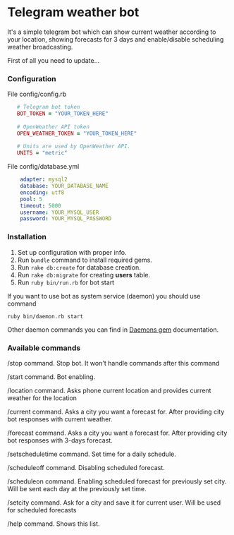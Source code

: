 # Telegram weather bot
It's a simple telegram bot which can show current weather according to your location,
 showing forecasts for 3 days and enable/disable scheduling weather broadcasting.
 
 
First of all you need to update...
### Configuration

File config/config.rb
```ruby 
   # Telegram bot token
   BOT_TOKEN = "YOUR_TOKEN_HERE"
 
   # OpenWeather API token
   OPEN_WEATHER_TOKEN = "YOUR_TOKEN_HERE"
 
   # Units are used by OpenWeather API.
   UNITS = "metric"   
```

File config/database.yml
```yml
    adapter: mysql2
    database: YOUR_DATABASE_NAME
    encoding: utf8
    pool: 5
    timeout: 5000
    username: YOUR_MYSQL_USER
    password: YOUR_MYSQL_PASSWORD
```

### Installation

1. Set up configuration with proper info.
2. Run ``` bundle ``` command to install required gems.
3. Run ``` rake db:create ``` for database creation.
4. Run ``` rake db:migrate ``` for creating **users** table.
5. Run ``` ruby bin/run.rb ``` for bot start

If you want to use bot as system service (daemon) you should use command

``` ruby bin/daemon.rb start ```

Other daemon commands you can find in [Daemons gem](https://github.com/thuehlinger/daemons) documentation.

### Available commands

/stop command. Stop bot. It won't handle commands after this command

/start command. Bot enabling.

/location command. Asks phone current location and provides current weather for the location

/current command. Asks a city you want a forecast for. After providing city bot responses with current weather.

/forecast command. Asks a city you want a forecast for. After providing city bot responses with 3-days forecast.

/setscheduletime command. Set time for a daily schedule.

/scheduleoff command. Disabling scheduled forecast.

/scheduleon command. Enabling scheduled forecast for previously set city. Will be sent each day at the previously set time.

/setcity command. Ask for a city and save it for current user. Will be used for scheduled forecasts

/help command. Shows this list.